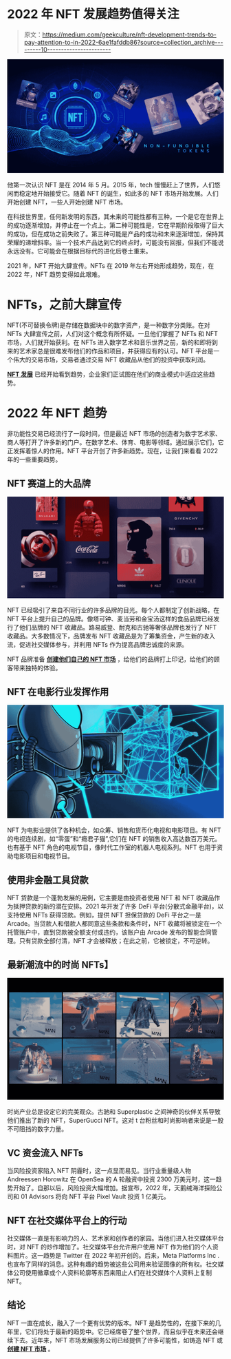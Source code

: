 # 2022 年 NFT 发展趋势值得关注

> 原文：<https://medium.com/geekculture/nft-development-trends-to-pay-attention-to-in-2022-6ae1fafddb86?source=collection_archive---------10----------------------->

![](img/32aa7f94c3d02ac6e122536c068577c2.png)

他第一次认识 NFT 是在 2014 年 5 月。2015 年，tech 慢慢赶上了世界，人们悠闲而稳定地开始接受它。随着 NFT 的诞生，如此多的 NFT 市场开始发展。人们开始创建 NFT，一些人开始创建 NFT 市场。

在科技世界里，任何新发明的东西，其未来的可能性都有三种。一个是它在世界上的成功逐渐增加，并停止在一个点上。第二种可能性是，它在早期阶段取得了巨大的成功，但在成功之前失败了。第三种可能是产品的成功和未来逐渐增加，保持其荣耀的递增斜率。当一个技术产品达到它的终点时，可能没有回报，但我们不能说永远没有。它可能会在根据目标代的进化后卷土重来。

2021 年，NFT 开始大肆宣传。NFTs 在 2019 年左右开始形成趋势，现在，在 2022 年，NFT 趋势变得如此艰难。

# **NFTs，之前大肆宣传**

NFT(不可替换令牌)是存储在数据块中的数字资产，是一种数字分类账。在对 NFTs 大肆宣传之前，人们对这个概念有所怀疑。一旦他们掌握了 NFTs 和 NFT 市场，人们就开始获利。在 NFTs 进入数字艺术和音乐世界之前，新的和即将到来的艺术家总是很难发布他们的作品和项目，并获得应有的认可。NFT 平台是一个伟大的交易市场，交易者通过交易 NFT 收藏品从他们的投资中获取利润。

[**NFT 发展**](https://www.appdupe.com/nft-development-services) 已经开始看到趋势，企业家们正试图在他们的商业模式中适应这些趋势。

# **2022 年 NFT 趋势**

非功能性交易已经流行了一段时间，但是最近 NFT 市场的创造者为数字艺术家、商人等打开了许多新的门户。在数字艺术、体育、电影等领域。通过展示它们，它正发挥着惊人的作用。NFT 平台开创了许多新趋势。现在，让我们来看看 2022 年的一些重要趋势。

## **NFT 赛道上的大品牌**

![](img/5cbaeca7809f770326d47aabdce6c4e7.png)

NFT 已经吸引了来自不同行业的许多品牌的目光。每个人都制定了创新战略，在 NFT 平台上提升自己的品牌。像塔可钟、麦当劳和金宝汤这样的食品品牌已经发行了他们品牌的 NFT 收藏品。路易威登、耐克和古驰等奢侈品牌也发行了 NFT 收藏品。大多数情况下，品牌发布 NFT 收藏品是为了筹集资金，产生新的收入流，促进社交媒体参与，并利用 NFTs 作为提高品牌忠诚度的来源。

NFT 品牌准备 [**创建他们自己的 NFT 市场**](https://www.appdupe.com/nft-marketplace-development) ，给他们的品牌打上印记，给他们的顾客带来独特的体验。

## **NFT 在电影行业发挥作用**

![](img/d20118fe4607e9c3df578fc61f478d74.png)

NFT 为电影业提供了各种机会，如众筹、销售和货币化电视和电影项目。有 NFT 的电视连续剧，如“零蛋”和“瘾君子猫”,它们在 NFT 的销售收入高达数百万美元。也有基于 NFT 角色的电视节目，像时代工作室的机器人电视系列。NFT 也用于资助电影项目和电视节目。

## **使用非金融工具贷款**

NFT 贷款是一个蓬勃发展的用例，它主要是由投资者使用 NFT 和 NFT 收藏品作为抵押贷款的新的潜在安排。2021 年开发了许多 DeFi 平台(分散式金融平台)，以支持使用 NFTs 获得贷款。例如，提供 NFT 担保贷款的 DeFi 平台之一是 Arcade。当贷款人和借款人都同意这些条款和条件时，NFT 收藏将被锁定在一个托管账户中，直到贷款被全额支付或违约，该账户由 Arcade 发布的智能合同管理。只有贷款全部付清，NFT 才会被释放；在此之前，它被锁定，不可逆转。

## **最新潮流中的时尚 NFTs】**

![](img/0a3233cb95d787d2b6ab59b2db6edebd.png)

时尚产业总是设定它的完美观众。古驰和 Superplastic 之间神奇的伙伴关系导致他们推出了新的 NFT，SuperGucci NFT。这对 t 台粉丝和时尚影响者来说是一股不可阻挡的数字力量。

## **VC 资金流入 NFTs**

当风险投资家陷入 NFT 阴霾时，这一点显而易见。当行业重量级人物 Andreessen Horowitz 在 OpenSea 的 A 轮融资中投资 2300 万美元时，这一趋势开始了。自那以后，风险投资大幅增加。据宣布，2022 年，天鹅绒海洋探险公司和 01 Advisors 将向 NFT 平台 Pixel Vault 投资 1 亿美元。

## **NFT 在社交媒体平台上的行动**

社交媒体一直是有影响力的人、艺术家和创作者的家园。当他们进入社交媒体平台时，对 NFT 的炒作增加了。社交媒体平台允许用户使用 NFT 作为他们的个人资料图片。这一趋势是 Twitter 在 2022 年初开创的。后来，Meta Platforms Inc .也宣布了同样的消息。这种有趣的趋势被这些公司用来验证图像的所有权。社交媒体公司使用徽章或个人资料轮廓等东西来阻止人们在社交媒体个人资料上复制 NFT。

## **结论**

NFT 一直在成长，融入了一个更有优势的版本。NFT 是趋势性的，在接下来的几年里，它们将处于最新的趋势中。它已经席卷了整个世界，而且似乎在未来还会继续下去。近年来，NFT 市场发展服务公司已经提供了许多可能性，如铸造 NFT 或 [**创建 NFT 市场**](https://www.appdupe.com/nft-marketplace-development) 。